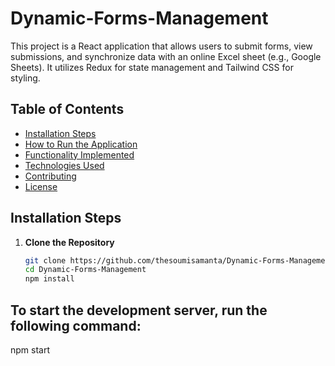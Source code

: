 # Dynamic-Forms-Management

This project is a React application that allows users to submit forms, view submissions, and synchronize data with an online Excel sheet (e.g., Google Sheets). It utilizes Redux for state management and Tailwind CSS for styling.

## Table of Contents

- [Installation Steps](#installation-steps)
- [How to Run the Application](#how-to-run-the-application)
- [Functionality Implemented](#functionality-implemented)
- [Technologies Used](#technologies-used)
- [Contributing](#contributing)
- [License](#license)

## Installation Steps

1. **Clone the Repository**

   ```bash
   git clone https://github.com/thesoumisamanta/Dynamic-Forms-Management.git
   cd Dynamic-Forms-Management
   npm install


## To start the development server, run the following command:
npm start

